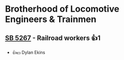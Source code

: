 # Brotherhood of Locomotive Engineers & Trainmen

## [SB 5267](/bill/2023-24/sb/5267/) - Railroad workers 👍1  
* 👍💵 Dylan Ekins